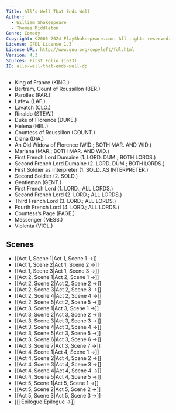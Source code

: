 ```yaml
---
Title: All’s Well That Ends Well
Author: 
  - William Shakespeare
  - Thomas Middleton
Genre: Comedy
Copyright: ©2005-2024 PlayShakespeare.com. All rights reserved.
License: GFDL License 1.3
License URL: http://www.gnu.org/copyleft/fdl.html
Version: 4.3
Sources: First Folio (1623)
ID: alls-well-that-ends-well-dp
---
```


- King of France (KING.)
- Bertram, Count of Roussillon (BER.)
- Parolles (PAR.)
- Lafew (LAF.)
- Lavatch (CLO.)
- Rinaldo (STEW.)
- Duke of Florence (DUKE.)
- Helena (HEL.)
- Countess of Roussillon (COUNT.)
- Diana (DIA.)
- An Old Widow of Florence (WID.; BOTH MAR. AND WID.)
- Mariana (MAR.; BOTH MAR. AND WID.)
- First French Lord Dumaine (1. LORD. DUM.; BOTH LORDS.)
- Second French Lord Dumaine (2. LORD. DUM.; BOTH LORDS.)
- First Soldier as Interpreter (1. SOLD. AS INTERPRETER.)
- Second Soldier (2. SOLD.)
- Gentleman (GENT.)
- First French Lord (1. LORD.; ALL LORDS.)
- Second French Lord (2. LORD.; ALL LORDS.)
- Third French Lord (3. LORD.; ALL LORDS.)
- Fourth French Lord (4. LORD.; ALL LORDS.)
- Countess’s Page (PAGE.)
- Messenger (MESS.)
- Violenta (VIOL.)

## Scenes

- [[Act 1, Scene 1|Act 1, Scene 1 →]]
- [[Act 1, Scene 2|Act 1, Scene 2 →]]
- [[Act 1, Scene 3|Act 1, Scene 3 →]]
- [[Act 2, Scene 1|Act 2, Scene 1 →]]
- [[Act 2, Scene 2|Act 2, Scene 2 →]]
- [[Act 2, Scene 3|Act 2, Scene 3 →]]
- [[Act 2, Scene 4|Act 2, Scene 4 →]]
- [[Act 2, Scene 5|Act 2, Scene 5 →]]
- [[Act 3, Scene 1|Act 3, Scene 1 →]]
- [[Act 3, Scene 2|Act 3, Scene 2 →]]
- [[Act 3, Scene 3|Act 3, Scene 3 →]]
- [[Act 3, Scene 4|Act 3, Scene 4 →]]
- [[Act 3, Scene 5|Act 3, Scene 5 →]]
- [[Act 3, Scene 6|Act 3, Scene 6 →]]
- [[Act 3, Scene 7|Act 3, Scene 7 →]]
- [[Act 4, Scene 1|Act 4, Scene 1 →]]
- [[Act 4, Scene 2|Act 4, Scene 2 →]]
- [[Act 4, Scene 3|Act 4, Scene 3 →]]
- [[Act 4, Scene 4|Act 4, Scene 4 →]]
- [[Act 4, Scene 5|Act 4, Scene 5 →]]
- [[Act 5, Scene 1|Act 5, Scene 1 →]]
- [[Act 5, Scene 2|Act 5, Scene 2 →]]
- [[Act 5, Scene 3|Act 5, Scene 3 →]]
- [[ị Epilogue|Epilogue →]]
